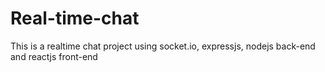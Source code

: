 # Real-time-chat
This is a realtime chat project using socket.io, expressjs, nodejs back-end and reactjs front-end
